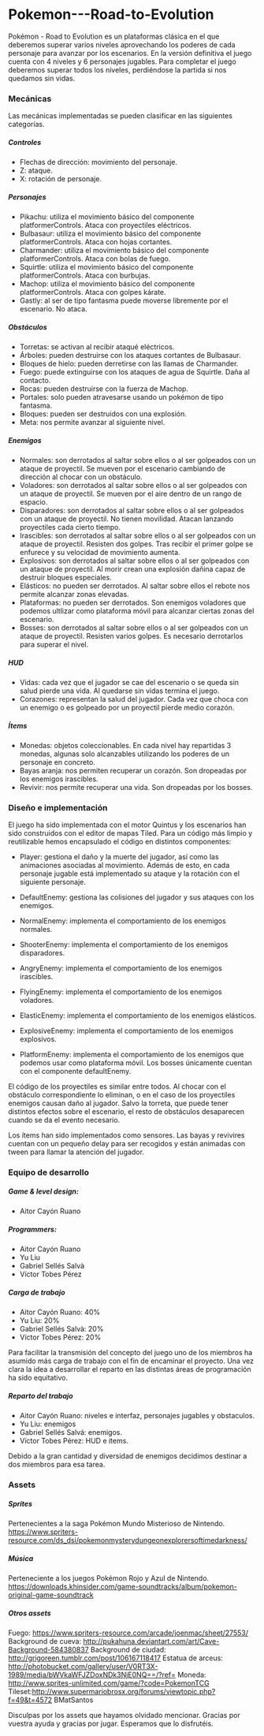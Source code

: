 # Pokemon---Road-to-Evolution

Pokémon - Road to Evolution es un plataformas clásica en el que deberemos superar varios niveles aprovechando los poderes de cada personaje para avanzar por los escenarios.
En la versión definitiva el juego cuenta con 4 niveles y 6 personajes jugables. Para completar el juego deberemos superar todos los niveles, perdiéndose la partida si nos quedamos sin vidas.

### Mecánicas
Las mecánicas implementadas se pueden clasificar en las siguientes categorías.

##### Controles
 - Flechas de dirección: movimiento del personaje.
 - Z: ataque.
 - X: rotación de personaje.

##### Personajes
- Pikachu: utiliza el movimiento básico del componente platformerControls. Ataca con proyectiles eléctricos.
- Bulbasaur: utiliza el movimiento básico del componente platformerControls. Ataca con hojas cortantes.
- Charmander: utiliza el movimiento básico del componente platformerControls. Ataca con bolas de fuego.
- Squirtle: utiliza el movimiento básico del componente platformerControls. Ataca con burbujas.
- Machop: utiliza el movimiento básico del componente platformerControls. Ataca con golpes kárate.
- Gastly: al ser de tipo fantasma puede moverse libremente por el escenario. No ataca.

##### Obstáculos
- Torretas: se activan al recibir ataqué eléctricos.
- Árboles: pueden destruirse con los ataques cortantes de Bulbasaur.
- Bloques de hielo: pueden derretirse con las llamas de Charmander.
- Fuego: puede extinguirse con los ataques de agua de Squirtle. Daña al contacto.
- Rocas: pueden destruirse con la fuerza de Machop.
- Portales: solo pueden atravesarse usando un pokémon de tipo fantasma.
- Bloques: pueden ser destruidos con una explosión.
- Meta: nos permite avanzar al siguiente nivel.

##### Enemigos
- Normales: son derrotados al saltar sobre ellos o al ser golpeados con un ataque de proyectil. Se mueven por el escenario cambiando de dirección al chocar con un obstáculo.
- Voladores: son derrotados al saltar sobre ellos o al ser golpeados con un ataque de proyectil. Se mueven por el aire dentro de un rango de espacio.
- Disparadores: son derrotados al saltar sobre ellos o al ser golpeados con un ataque de proyectil. No tienen movilidad. Atacan lanzando proyectiles cada cierto tiempo.
- Irascibles: son derrotados al saltar sobre ellos o al ser golpeados con un ataque de proyectil. Resisten dos golpes. Tras recibir el primer golpe se enfurece y su velocidad de movimiento aumenta.
- Explosivos: son derrotados al saltar sobre ellos o al ser golpeados con un ataque de proyectil. Al morir crean una explosión dañina capaz de destruir bloques especiales.
- Elásticos: no pueden ser derrotados. Al saltar sobre ellos el rebote nos permite alcanzar zonas elevadas.
- Plataformas: no pueden ser derrotados. Son enemigos voladores que podemos ultlizar como plataforma móvil para alcanzar ciertas zonas del escenario.
- Bosses: son derrotados al saltar sobre ellos o al ser golpeados con un ataque de proyectil. Resisten varios golpes. Es necesario derrotarlos para superar el nivel.

##### HUD
- Vidas: cada vez que el jugador se cae del escenario o se queda sin salud pierde una vida. Al quedarse sin vidas termina el juego.
- Corazones: representan la salud del jugador. Cada vez que choca con un enemigo o es golpeado por un proyectil pierde medio corazón.

##### Ítems
- Monedas: objetos coleccionables. En cada nivel hay repartidas 3 monedas, algunas solo alcanzables utilizando los poderes de un personaje en concreto.
- Bayas aranja: nos permiten recuperar un corazón. Son dropeadas por los enemigos irascibles.
- Revivir: nos permite recuperar una vida. Son dropeadas por los bosses.


### Diseño e implementación

El juego ha sido implementada con el motor Quintus y los escenarios han sido construidos con el editor de mapas Tiled.
Para un código más limpio y reutilizable hemos encapsulado el código en distintos componentes:

- Player: gestiona el daño y la muerte del jugador, así como las animaciones asociadas al movimiento.
Además de esto, en cada personaje jugable está implementado su ataque y la rotación con el siguiente personaje.

- DefaultEnemy: gestiona las colisiones del jugador y sus ataques con los enemigos.
- NormalEnemy: implementa el comportamiento de los enemigos normales.
- ShooterEnemy: implementa el comportamiento de los enemigos disparadores.
- AngryEnemy: implementa el comportamiento de los enemigos irascibles.
- FlyingEnemy: implementa el comportamiento de los enemigos voladores.
- ElasticEnemy: implementa el comportamiento de los enemigos elásticos.
- ExplosiveEnemy: implementa el comportamiento de los enemigos explosivos.
- PlatformEnemy: implementa el comportamiento de los enemigos que podemos usar como plataforma móvil.
Los bosses únicamente cuentan con el componente defaultEnemy.

El código de los proyectiles es similar entre todos. Al chocar con el obstáculo correspondiente lo eliminan, o en el caso de los proyectiles enemigos causan daño al jugador.
Salvo la torreta, que puede tener distintos efectos sobre el escenario, el resto de obstáculos desaparecen cuando se da el evento necesario.

Los ítems han sido implementados como sensores. Las bayas y revivires cuentan con un pequeño delay para ser recogidos y están animadas con tween para llamar la atención del jugador.

### Equipo de desarrollo

##### Game & level design:
- Aitor Cayón Ruano
##### Programmers:
- Aitor Cayón Ruano
- Yu Liu
- Gabriel Sellés Salvà
- Víctor Tobes Pérez

##### Carga de trabajo
- Aitor Cayón Ruano: 40%
- Yu Liu: 20%
- Gabriel Sellés Salvà: 20%
- Víctor Tobes Pérez: 20%

Para facilitar la transmisión del concepto del juego uno de los miembros ha asumido más carga de trabajo con el fin de encaminar el proyecto. Una vez clara la idea a desarrollar el reparto en las distintas áreas de programación ha sido equitativo.

##### Reparto del trabajo
- Aitor Cayón Ruano: niveles e interfaz, personajes jugables y obstaculos.
- Yu Liu: enemigos
- Gabriel Sellés Salvá: enemigos.
- Víctor Tobes Pérez: HUD e ítems.

Debido a la gran cantidad y diversidad de enemigos decidimos destinar a dos miembros para esa tarea.

### Assets

##### Sprites
Pertenecientes a la saga Pokémon Mundo Misterioso de Nintendo.
https://www.spriters-resource.com/ds_dsi/pokemonmysterydungeonexplorersoftimedarkness/

##### Música
Perteneciente a los juegos Pokémon Rojo y Azul de Nintendo.
https://downloads.khinsider.com/game-soundtracks/album/pokemon-original-game-soundtrack

##### Otros assets
Fuego: https://www.spriters-resource.com/arcade/joenmac/sheet/27553/
Background de cueva: http://pukahuna.deviantart.com/art/Cave-Background-584380837
Background de ciudad: http://grigoreen.tumblr.com/post/106167118417
Estatua de arceus: http://photobucket.com/gallery/user/V0RT3X-1989/media/bWVkaWFJZDoxNDk3NjE0NQ==/?ref=
Moneda: http://www.sprites-unlimited.com/game/?code=PokemonTCG
Tileset:http://www.supermariobrosx.org/forums/viewtopic.php?f=49&t=4572 BMatSantos 

Disculpas por los assets que hayamos olvidado mencionar. Gracias por vuestra ayuda y gracias por jugar. Esperamos que lo disfrutéis.

